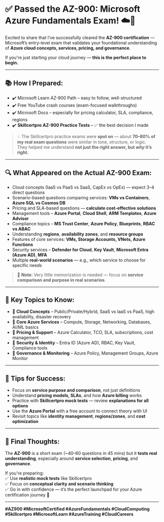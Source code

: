 # ✅ Passed the AZ-900: Microsoft Azure Fundamentals Exam! ☁️🔐

Excited to share that I’ve successfully cleared the **AZ-900 certification** — Microsoft’s entry-level exam that validates your foundational understanding of **Azure cloud concepts, services, pricing, and governance**.

If you're just starting your cloud journey — **this is the perfect place to begin.**

---

## 📚 How I Prepared:

- ✔️ Microsoft Learn AZ-900 Path – easy to follow, well-structured  
- ✔️ Free YouTube crash courses (exam-focused walkthroughs)  
- ✔️ Microsoft Docs – especially for pricing calculator, SLA, compliance, regions  
- ✔️ **Skillcertpro AZ-900 Practice Tests** – ✅ the best decision I made  

> 💡 The Skillcertpro practice exams were **spot on** — about **70–80% of my real exam questions** were similar in tone, structure, or logic.  
> They helped me understand **not just the right answer, but *why* it’s right.**

---

## 🔍 What Appeared on the Actual AZ-900 Exam:

- Cloud concepts (IaaS vs PaaS vs SaaS, CapEx vs OpEx) — expect 3–4 direct questions  
- Scenario-based questions comparing services: **VMs vs Containers**, **Azure SQL vs Cosmos DB**  
- Pricing and SLA-based questions — **calculate cost-effective solutions**  
- Management tools – **Azure Portal**, **Cloud Shell**, **ARM Templates**, **Azure Advisor**  
- Compliance topics – **MS Trust Center**, **Azure Policy**, **Blueprints**, **RBAC vs ABAC**  
- Understanding **regions**, **availability zones**, and **resource groups**  
- Features of core services: **VMs, Storage Accounts, VNets, Azure Functions**  
- Security services – **Defender for Cloud**, **Key Vault**, **Microsoft Entra (Azure AD)**, **MFA**  
- Multiple **real-world scenarios** — e.g., which service to choose for specific needs  

> 📝 **Note:** Very little memorization is needed — focus on **service comparison and purpose in real scenarios**.

---

## 🎯 Key Topics to Know:

- 🔹 **Cloud Concepts** – Public/Private/Hybrid, SaaS vs IaaS vs PaaS, high availability, disaster recovery  
- 🔹 **Core Azure Services** – Compute, Storage, Networking, Databases, AI/ML basics  
- 🔹 **Pricing & Support** – Azure Calculator, TCO, SLA, subscriptions, cost management  
- 🔹 **Security & Identity** – Entra ID (Azure AD), RBAC, Key Vault, Compliance tools  
- 🔹 **Governance & Monitoring** – Azure Policy, Management Groups, Azure Monitor  

---

## 🧠 Tips for Success:

- Focus on **service purpose and comparison**, not just definitions  
- Understand **pricing models, SLAs**, and how **Azure billing** works  
- Practice with **Skillcertpro mock tests** — review **explanations for all options**  
- Use the **Azure Portal** with a free account to connect theory with UI  
- Revisit topics like **identity management**, **regions/zones**, and **cost optimization**

---

## 🙌 Final Thoughts:

The **AZ-900** is a short exam (~40–60 questions in 45 mins) but it **tests real understanding**, especially around **service selection**, **pricing**, and **governance**.

If you're preparing:  
✅ Use **realistic mock tests** like Skillcertpro  
✅ Focus on **conceptual clarity and scenario thinking**  
✅ Go in with confidence — it’s the perfect launchpad for your Azure certification journey 🚀

---

**#AZ900 #MicrosoftCertified #AzureFundamentals #CloudComputing #Skillcertpro #MicrosoftLearn #AzureTraining #CloudCareers**
